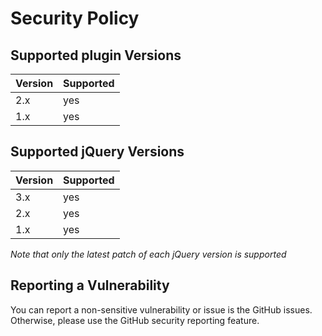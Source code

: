 # Security Policy

## Supported plugin Versions

| Version | Supported          |
| ------- | ------------------ |
| 2.x     | yes                |
| 1.x     | yes                |

## Supported jQuery Versions

| Version | Supported          |
| ------- | ------------------ |
| 3.x     | yes                |
| 2.x     | yes                |
| 1.x     | yes                |

_Note that only the latest patch of each jQuery version is supported_

## Reporting a Vulnerability

You can report a non-sensitive vulnerability or issue is the GitHub issues. Otherwise, please use the GitHub security reporting feature.
